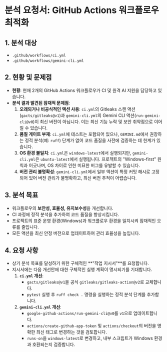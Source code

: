 
# 분석 요청서: GitHub Actions 워크플로우 최적화

## 1. 분석 대상
- `.github/workflows/ci.yml`
- `.github/workflows/gemini-cli.yml`

## 2. 현황 및 문제점
- **현황**: 현재 2개의 GitHub Actions 워크플로우가 CI 및 원격 AI 지원을 담당하고 있습니다.
- **분석 결과 발견된 잠재적 문제점**:
    1. **오래되거나 비공식적인 액션 사용**: `ci.yml`의 Gitleaks 스캔 액션(`gacts/gitleaks@v1`)과 `gemini-cli.yml`의 Gemini CLI 액션(`run-gemini-cli@v0`)이 최신 버전이 아닙니다. 이는 최신 기능 누락 및 보안 취약점으로 이어질 수 있습니다.
    2. **품질 게이트 부재**: `ci.yml`에 테스트는 포함되어 있으나, `GEMINI.md`에서 권장하는 정적 분석(예: `ruff`) 단계가 없어 코드 품질을 사전에 검증하는 데 한계가 있습니다.
    3. **OS 환경 불일치**: `ci.yml`은 `windows-latest`에서 실행되지만, `gemini-cli.yml`은 `ubuntu-latest`에서 실행됩니다. 프로젝트의 "Windows-first" 원칙과 어긋나며, OS 차이로 인한 미묘한 버그를 유발할 수 있습니다.
    4. **버전 관리 불명확성**: `gemini-cli.yml`에서 일부 액션이 특정 커밋 해시로 고정되어 있어 버전 관리가 불명확하고, 최신 버전 추적이 어렵습니다.

## 3. 분석 목표
- 워크플로우의 **보안성, 효율성, 유지보수성**을 개선합니다.
- CI 과정에 정적 분석을 추가하여 코드 품질을 향상시킵니다.
- 프로젝트의 표준 운영 환경(Windows)과 워크플로우 환경을 일치시켜 잠재적인 오류를 줄입니다.
- 모든 액션을 최신 안정 버전으로 업데이트하여 관리 효율성을 높입니다.

## 4. 요청 사항
- 상기 분석 목표를 달성하기 위한 구체적인 **"작업 지시서"**를 요청합니다.
- 지시서에는 다음 개선안에 대한 구체적인 실행 계획이 명시되기를 기대합니다.
    1. **`ci.yml` 개선**:
        - `gacts/gitleaks@v1`을 공식 `gitleaks/gitleaks-action@v2`로 교체합니다.
        - `pytest` 실행 후 `ruff check .` 명령을 실행하는 정적 분석 단계를 추가합니다.
    2. **`gemini-cli.yml` 개선**:
        - `google-github-actions/run-gemini-cli@v0`를 `v1`으로 업데이트합니다.
        - `actions/create-github-app-token` 및 `actions/checkout`의 버전을 명확한 최신 태그로 변경하는 것을 검토합니다.
        - `runs-on`을 `windows-latest`로 변경하고, 내부 스크립트가 Windows 환경과 호환되는지 검증합니다.
